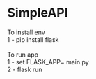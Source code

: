 # SimpleAPI

To install env
<br>  1 - pip install flask
<br><br>
To run app
<br>1 - set FLASK_APP= main.py
<br>2 - flask run
